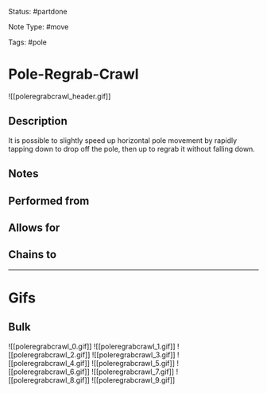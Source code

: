 Status: #partdone

Note Type: #move

Tags: #pole 

# Pole-Regrab-Crawl
![[poleregrabcrawl_header.gif]]
## Description
It is possible to slightly speed up horizontal pole movement by rapidly tapping down to drop off the pole, then up to regrab it without falling down.

## Notes


## Performed from


## Allows for


## Chains to


___
# Gifs
## Bulk
![[poleregrabcrawl_0.gif]]
![[poleregrabcrawl_1.gif]]
![[poleregrabcrawl_2.gif]]
![[poleregrabcrawl_3.gif]]
![[poleregrabcrawl_4.gif]]
![[poleregrabcrawl_5.gif]]
![[poleregrabcrawl_6.gif]]
![[poleregrabcrawl_7.gif]]
![[poleregrabcrawl_8.gif]]
![[poleregrabcrawl_9.gif]]